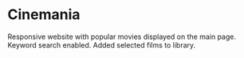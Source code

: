# Cinemania

Responsive website with popular movies displayed on the main page.
Keyword search enabled.
Added  selected films to library.
